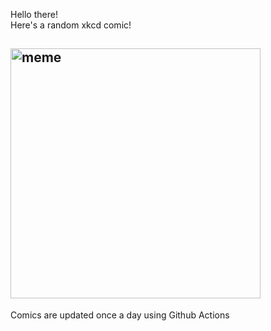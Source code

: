 Hello there! <br>Here's a random xkcd comic!<br>
## <img src="https://imgs.xkcd.com/comics/coronavirus_worries.png" alt="meme" width="400"/><br>
Comics are updated once a day using Github Actions